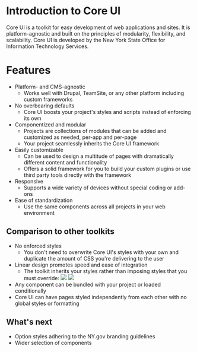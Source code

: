 # Introduction to Core UI

Core UI is a toolkit for easy development of web applications and sites. It is platform-agnostic and built on the principles of modularity, flexibility, and scalability. Core UI is developed by the New York State Office for Information Technology Services.

# Features

+ Platform- and CMS-agnostic
    - Works well with Drupal, TeamSite, or any other platform including custom frameworks
+ No overbearing defaults
    - Core UI boosts your project's styles and scripts instead of enforcing its own
+ Componentized and modular
    - Projects are collections of modules that can be added and customized as needed, per-app and per-page
    - Your project seamlessly inherits the Core UI framework
+ Easily customizable
    - Can be used to design a multitude of pages with dramatically different
content and functionality
    - Offers a solid framework for you to build your custom plugins or use third party tools directly with the framework
+ Responsive
    - Supports a wide variety of devices without special coding or add-ons
+ Ease of standardization
    - Use the same components across all projects in your web environment

## Comparison to other toolkits

+ No enforced styles
    - You don't need to overwrite Core UI's styles with your own and duplicate the amount of CSS you're delivering to the user
+ Linear design promotes speed and ease of integration
    - The toolkit inherits your styles rather than imposing styles that you must override:
    ![](/docs/src/assets/images/cuiLinear.jpg)
    ![](/docs/src/assets/images/iterate.jpg)
+ Any component can be bundled with your project or loaded conditionally
+ Core UI can have pages styled independently from each other with no global styles or formatting

## What's next

+ Option styles adhering to the NY.gov branding guidelines
+ Wider selection of components
